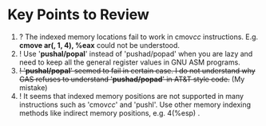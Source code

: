 # Key Points to Review
1. ? The indexed memory locations fail to work in cmov*cc* instructions. E.g. **cmove ar(, 1, 4), %eax** could not be understood.
2. ! Use '**pushal/popal**' instead of 'pushad/popad' when you are lazy and need to keep all the general register values in GNU ASM programs.
3. ~~! '**pushal/popal**' seemed to fail in certain case. I do not understand why GAS refuses to understand '**pushad/popad**' in AT&T style code.~~ (My mistake)
4. ! It seems that indexed memory positions are not supported in many instructions such as 'cmov*cc*' and 'pushl'. Use other memory indexing methods like indirect memory positions, e.g. 4(%esp) .
